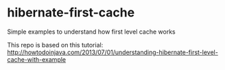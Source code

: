 # hibernate-first-cache
Simple examples to understand how first level cache works

This repo is based on this tutorial: http://howtodoinjava.com/2013/07/01/understanding-hibernate-first-level-cache-with-example

